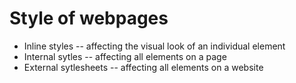 # Style of webpages

- Inline styles -- affecting the visual look of an individual element
- Internal sytles -- affecting all elements on a page
- External sytlesheets -- affecting all elements on a website
